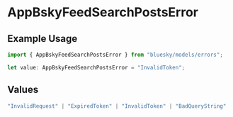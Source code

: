 # AppBskyFeedSearchPostsError

## Example Usage

```typescript
import { AppBskyFeedSearchPostsError } from "bluesky/models/errors";

let value: AppBskyFeedSearchPostsError = "InvalidToken";
```

## Values

```typescript
"InvalidRequest" | "ExpiredToken" | "InvalidToken" | "BadQueryString"
```